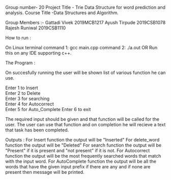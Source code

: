 Group number- 20
Project Title - Trie Data Structure for word prediction and analysis.
Course Title -Data Structures and Algorithm.

Group Members :-
Gattadi Vivek 2019MCB1217
Ayush Tirpude 2019CSB1078
Rajesh Runiwal 2019CSB1110

How to run :

On Linux terminal
command 1: gcc main.cpp
command 2: ./a.out
OR
Run this on any IDE supporting c++.

The Program :

On succesfully running the user will be shown list of various function he can use.

Enter 1 to Insert        
Enter 2 to Delete        
Enter 3 for searching    
Enter 4 for Autocorrect  
Enter 5 for Auto_Complete
Enter 6 to exit

The required input should be given and that function will be called for the user. The user can 
use that function and on completion he will recieve a text that task has been completed.

Outputs :
For Insert function the output will be "Inserted"
For delete_word function the output will be "Deleted"
For search function the output will be "Present" if it is present and "not present" if it is not.
For Autocorrect function the output will be the most frequently searched words that match with the input word.
For AutoComplete function the output will be all the words that have the given input prefix if there are any and if none are present then message will be printed.  
